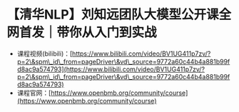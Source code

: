 # 【清华NLP】刘知远团队大模型公开课全网首发｜带你从入门到实战

* 课程视频(bilibili)：[https://www.bilibili.com/video/BV1UG411p7zv/?p=2\&spm\_id\_from=pageDriver\&vd\_source=9772a60c44b4a881b99fd8ac9a574793](https://www.bilibili.com/video/BV1UG411p7zv/?p=2\&spm\_id\_from=pageDriver\&vd\_source=9772a60c44b4a881b99fd8ac9a574793)
* 课程官网：[https://www.openbmb.org/community/course](https://www.openbmb.org/community/course)



